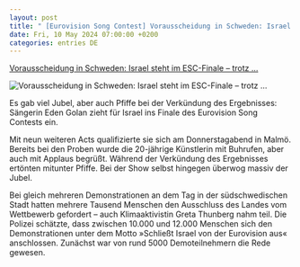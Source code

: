 ```yaml
---
layout: post
title: " [Eurovision Song Contest] Vorausscheidung in Schweden: Israel steht im ESC-Finale – trotz ..."
date: Fri, 10 May 2024 07:00:00 +0200
categories: entries DE
---
```

[Vorausscheidung in Schweden: Israel steht im ESC-Finale – trotz ...](https://www.spiegel.de/kultur/musik/eurovision-song-contest-israel-steht-im-esc-finale-trotz-demos-und-buhrufen-a-b12e0e17-7673-4649-8afb-d8f95577272b)

![Vorausscheidung in Schweden: Israel steht im ESC-Finale – trotz ...](https://cdn.prod.www.spiegel.de/images/e5481bc0-bd2f-4983-a204-633c23b02056_w1200_r1.778_fpx62.66_fpy50.jpg)

Es gab viel Jubel, aber auch Pfiffe bei der Verkündung des Ergebnisses: Sängerin Eden Golan zieht für Israel ins Finale des Eurovision Song Contests ein.

Mit neun weiteren Acts qualifizierte sie sich am Donnerstagabend in Malmö. Bereits bei den Proben wurde die 20-jährige Künstlerin mit Buhrufen, aber auch mit Applaus begrüßt. Während der Verkündung des Ergebnisses ertönten mitunter Pfiffe. Bei der Show selbst hingegen überwog massiv der Jubel.

Bei gleich mehreren Demonstrationen an dem Tag in der südschwedischen Stadt hatten mehrere Tausend Menschen den Ausschluss des Landes vom Wettbewerb gefordert – auch Klimaaktivistin Greta Thunberg nahm teil. Die Polizei schätzte, dass zwischen 10.000 und 12.000 Menschen sich den Demonstrationen unter dem Motto »Schließt Israel von der Eurovision aus« anschlossen. Zunächst war von rund 5000 Demoteilnehmern die Rede gewesen.

